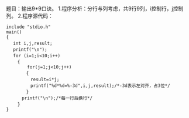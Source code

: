 题目：输出9*9口诀。
1.程序分析：分行与列考虑，共9行9列，i控制行，j控制列。
2.程序源代码：
```  
include "stdio.h"
main()
{
　 int i,j,result;
　 printf("\n");
　 for (i=1;i<10;i++)
　　 { 
		for(j=1;j<10;j++)
　　　　 {
　　　　　 result=i*j;
　　　　　 printf("%d*%d=%-3d",i,j,result);/*-3d表示左对齐，占3位*/
　　　　 }
　　　 printf("\n");/*每一行后换行*/
　　 }
}
```
